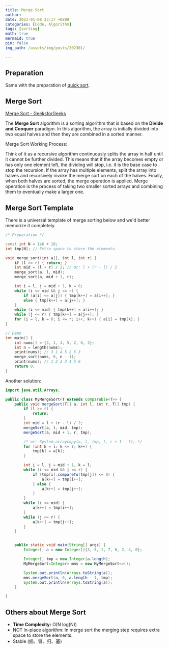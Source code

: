 ```yaml
---
title: Merge Sort
author: 
date: 2023-01-08 23:17 +0800
categories: [Code, Algorithm]
tags: [sorting]
math: true
mermaid: true
pin: false
img_path: /assets/img/posts/202301/

---
```


## Preparation

Same with the preparation of [quick sort](https://xuyanshi.github.io/posts/quick-sort/#preparation).


## Merge Sort

[Merge Sort - GeeksforGeeks](https://www.geeksforgeeks.org/merge-sort/)

The **Merge Sort** algorithm is a sorting algorithm that is based on the **Divide and Conquer** paradigm. In this algorithm, the array is initially divided into two equal halves and then they are combined in a sorted manner.

Merge Sort Working Process:

Think of it as a recursive algorithm continuously splits the array in half until it cannot be further divided. This means that if the array becomes empty or has only one element left, the dividing will stop, i.e. it is the base case to stop the recursion. If the array has multiple elements, split the array into halves and recursively invoke the merge sort on each of the halves. Finally, when both halves are sorted, the merge operation is applied. Merge operation is the process of taking two smaller sorted arrays and combining them to eventually make a larger one.

## Merge Sort Template

There is a universal template of merge sorting below and we'd better memorize it completely.

```c++
/* Preparation */

const int N = 1e6 + 10;
int tmp[N]; // Extra space to store the elements.

void merge_sort(int a[], int l, int r) {
    if (l >= r) { return; }
    int mid = (l + r) / 2; // Or: l + (r - l) / 2
    merge_sort(a, l, mid);
    merge_sort(a, mid + 1, r);

    int i = l, j = mid + 1, k = 0;
    while (i <= mid && j <= r) {
        if (a[i] <= a[j]) { tmp[k++] = a[i++]; }
        else { tmp[k++] = a[j++]; }
    }
    while (i <= mid) { tmp[k++] = a[i++]; }
    while (j <= r) { tmp[k++] = a[j++]; }
    for (i = l, k = 0; i <= r; i++, k++) { a[i] = tmp[k]; }
}

// Demo
int main() {
    int nums[] = {3, 1, 4, 5, 2, 6, 3};
    int n = length(nums);
    print(nums); // 3 1 4 5 2 6 3
    merge_sort(nums, 0, n - 1);
    print(nums); // 1 2 3 3 4 5 6
    return 0;
}
```

Another solution:
```java
import java.util.Arrays;

public class MyMergeSort<T extends Comparable<T>> {
    public void mergeSort(T[] a, int l, int r, T[] tmp) {
        if (l >= r) {
            return;
        }
        int mid = l + (r - l) / 2;
        mergeSort(a, l, mid, tmp);
        mergeSort(a, mid + 1, r, tmp);

        /* or: System.arraycopy(a, l, tmp, l, r + 1 - l); */
        for (int k = l; k <= r; k++) {
            tmp[k] = a[k];
        }

        int i = l, j = mid + 1, k = l;
        while (i <= mid && j <= r) {
            if (tmp[i].compareTo(tmp[j]) <= 0) {
                a[k++] = tmp[i++];
            } else {
                a[k++] = tmp[j++];
            }
        }
        while (i <= mid) {
            a[k++] = tmp[i++];
        }
        while (j <= r) {
            a[k++] = tmp[j++];
        }
    }


    public static void main(String[] args) {
        Integer[] a = new Integer[]{3, 5, 1, 7, 6, 2, 4, 0};

        Integer[] tmp = new Integer[a.length];
        MyMergeSort<Integer> mms = new MyMergeSort<>();

        System.out.println(Arrays.toString(a));
        mms.mergeSort(a, 0, a.length - 1, tmp);
        System.out.println(Arrays.toString(a));
    }

}

```


## Others about Merge Sort

- **Time Complexity:** O(N log(N))
- NOT In-place algorithm: In merge sort the merging step requires extra space to store the elements.
- Stable (插、冒、归、基)


